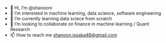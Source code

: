 - 👋 Hi, I’m @shanooni
- 👀 I’m interested in machine learning, data science, software engineering
- 🌱 I’m currently learning data sciece from scratch
- 💞️ I’m looking to collaborate on finance in machine learning / Quant Research
- 📫 How to reach me shanoon.issaka48@gmail.com

<!---
shanooni/shanooni is a ✨ special ✨ repository because its `README.md` (this file) appears on your GitHub profile.
You can click the Preview link to take a look at your changes.
--->
